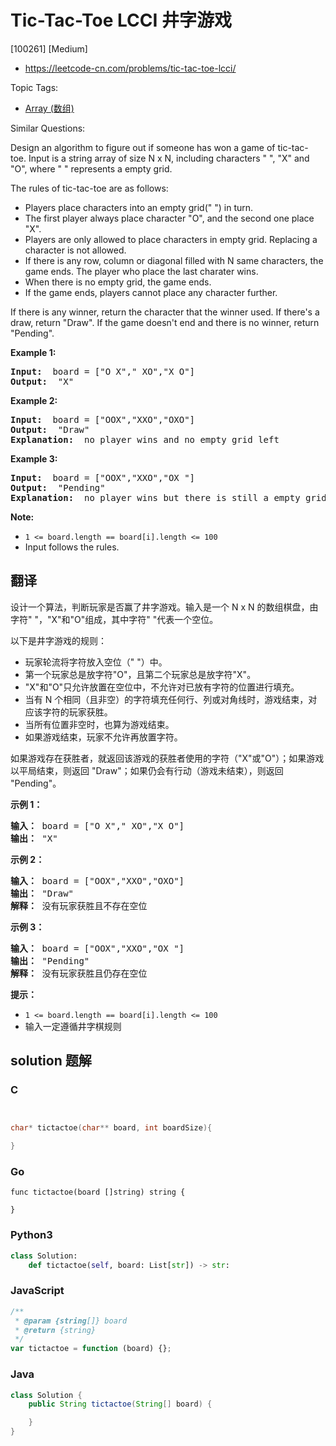 # Tic-Tac-Toe LCCI 井字游戏

[100261] [Medium]

- https://leetcode-cn.com/problems/tic-tac-toe-lcci/

Topic Tags:

- [Array (数组)](https://leetcode-cn.com/tag/array/)

Similar Questions:

Design an algorithm to figure out if someone has won a game of tic-tac-toe. Input is a string array of size N x N, including characters " ", "X" and "O", where " " represents a empty grid.

The rules of tic-tac-toe are as follows:

- Players place characters into an empty grid(" ") in turn.
- The first player always place character "O", and the second one place "X".
- Players are only allowed to place characters in empty grid. Replacing a character is not allowed.
- If there is any row, column or diagonal filled with N same characters, the game ends. The player who place the last charater wins.
- When there is no empty grid, the game ends.
- If the game ends, players cannot place any character further.

If there is any winner, return the character that the winner used. If there's a draw, return "Draw". If the game doesn't end and there is no winner, return "Pending".

**Example 1:**

<pre><strong>Input: </strong> board = ["O X"," XO","X O"]
<strong>Output: </strong> "X"
</pre>

**Example 2:**

<pre><strong>Input: </strong> board = ["OOX","XXO","OXO"]
<strong>Output: </strong> "Draw"
<strong>Explanation: </strong> no player wins and no empty grid left
</pre>

**Example 3:**

<pre><strong>Input: </strong> board = ["OOX","XXO","OX "]
<strong>Output: </strong> "Pending"
<strong>Explanation: </strong> no player wins but there is still a empty grid
</pre>

**Note:**

- `1 <= board.length == board[i].length <= 100`
- Input follows the rules.

## 翻译

设计一个算法，判断玩家是否赢了井字游戏。输入是一个 N x N 的数组棋盘，由字符" "，"X"和"O"组成，其中字符" "代表一个空位。

以下是井字游戏的规则：

- 玩家轮流将字符放入空位（" "）中。
- 第一个玩家总是放字符"O"，且第二个玩家总是放字符"X"。
- "X"和"O"只允许放置在空位中，不允许对已放有字符的位置进行填充。
- 当有 N 个相同（且非空）的字符填充任何行、列或对角线时，游戏结束，对应该字符的玩家获胜。
- 当所有位置非空时，也算为游戏结束。
- 如果游戏结束，玩家不允许再放置字符。

如果游戏存在获胜者，就返回该游戏的获胜者使用的字符（"X"或"O"）；如果游戏以平局结束，则返回 "Draw"；如果仍会有行动（游戏未结束），则返回 "Pending"。

**示例 1：**

<pre><strong>输入：</strong> board = ["O X"," XO","X O"]
<strong>输出：</strong> "X"
</pre>

**示例 2：**

<pre><strong>输入：</strong> board = ["OOX","XXO","OXO"]
<strong>输出：</strong> "Draw"
<strong>解释：</strong> 没有玩家获胜且不存在空位
</pre>

**示例 3：**

<pre><strong>输入：</strong> board = ["OOX","XXO","OX "]
<strong>输出：</strong> "Pending"
<strong>解释：</strong> 没有玩家获胜且仍存在空位
</pre>

**提示：**

- `1 <= board.length == board[i].length <= 100`
- 输入一定遵循井字棋规则

## solution 题解

### C

```c


char* tictactoe(char** board, int boardSize){

}


```

### Go

```golang
func tictactoe(board []string) string {

}
```

### Python3

```python
class Solution:
    def tictactoe(self, board: List[str]) -> str:
```

### JavaScript

```javascript
/**
 * @param {string[]} board
 * @return {string}
 */
var tictactoe = function (board) {};
```

### Java

```java
class Solution {
    public String tictactoe(String[] board) {

    }
}
```

